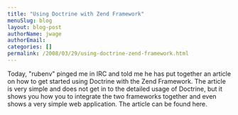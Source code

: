 ```yaml
---
title: "Using Doctrine with Zend Framework"
menuSlug: blog
layout: blog-post
authorName: jwage
authorEmail:
categories: []
permalink: /2008/03/29/using-doctrine-zend-framework.html
---
```

Today, "rubenv" pinged me in IRC and told me he has put together an
article on how to get started using Doctrine with the Zend Framework.
The article is very simple and does not get in to the detailed usage of
Doctrine, but it shows you how you to integrate the two frameworks
together and even shows a very simple web application. The article can
be found here.
